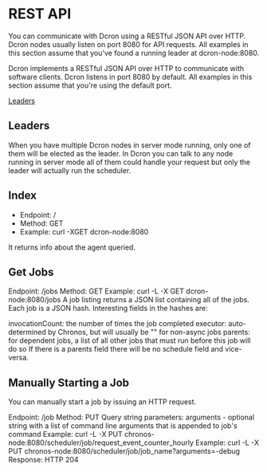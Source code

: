 # REST API

You can communicate with Dcron using a RESTful JSON API over HTTP. Dcron nodes usually listen on port 8080 for API requests. All examples in this section assume that you've found a running leader at dcron-node:8080.

Dcron implements a RESTful JSON API over HTTP to communicate with software clients. Dcron listens in port 8080 by default. All examples in this section assume that you're using the default port.

[Leaders](#leaders)

## Leaders

When you have multiple Dcron nodes in server mode running, only one of them will be elected as the leader. In Dcron you can talk to any node running in server mode all of them could handle your request but only the leader will actually run the scheduler.

## Index

- Endpoint: /
- Method: GET
- Example: curl -XGET dcron-node:8080

It returns info about the agent queried.

## Get Jobs

Endpoint: /jobs
Method: GET
Example: curl -L -X GET dcron-node:8080/jobs
A job listing returns a JSON list containing all of the jobs. Each job is a JSON hash. Interesting fields in the hashes are:

invocationCount: the number of times the job completed
executor: auto-determined by Chronos, but will usually be "" for non-async jobs
parents: for dependent jobs, a list of all other jobs that must run before this job will do so
If there is a parents field there will be no schedule field and vice-versa.

## Manually Starting a Job
You can manually start a job by issuing an HTTP request.

Endpoint: /job
Method: PUT
Query string parameters: arguments - optional string with a list of command line arguments that is appended to job's command
Example: curl -L -X PUT chronos-node:8080/scheduler/job/request_event_counter_hourly
Example: curl -L -X PUT chronos-node:8080/scheduler/job/job_name?arguments=-debug
Response: HTTP 204

